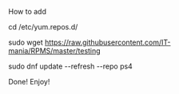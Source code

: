 How to add

cd /etc/yum.repos.d/

sudo wget https://raw.githubusercontent.com/IT-mania/RPMS/master/testing

sudo dnf update --refresh --repo ps4

Done! Enjoy!
